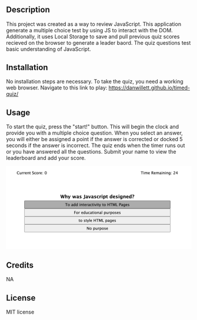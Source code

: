 # <timed-quiz>

## Description

This project was created as a way to review JavaScript. This application generate a multiple choice test by using JS to interact with the DOM. Additionally, it uses Local Storage to save and pull previous quiz scores recieved on the browser to generate a leader baord. The quiz questions test basic understanding of JavaScript.

## Installation

No installation steps are necessary. To take the quiz, you need a working web browser. Navigate to this link to play: https://danwillett.github.io/timed-quiz/

## Usage

To start the quiz, press the "start!" button. This will begin the clock and provide you with a multiple choice question. When you select an answer, you will either be assigned a point if the answer is corrected or docked 5 seconds if the answer is incorrect. The quiz ends when the timer runs out or you have answered all the questions. Submit your name to view the leaderboard and add your score.

![alt text](./assets/images/screenshot.png)


## Credits

NA

## License

MIT license
